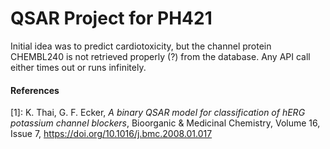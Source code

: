 # QSAR Project for PH421

Initial idea was to predict cardiotoxicity, but the channel protein CHEMBL240 is not retrieved properly (?) from the database. Any API call either times out or runs infinitely.

#### References
[1]: K. Thai, G. F. Ecker, _A binary QSAR model for classification of hERG potassium channel blockers_, Bioorganic & Medicinal Chemistry, Volume 16, Issue 7, https://doi.org/10.1016/j.bmc.2008.01.017
